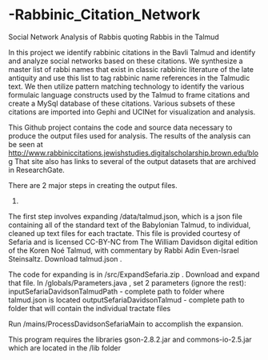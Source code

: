 # -Rabbinic_Citation_Network
Social Network Analysis of Rabbis quoting Rabbis in the Talmud

In this project we identify rabbinic citations in the Bavli Talmud and identify and analyze social networks based on these citations.  We synthesize a master list of rabbi names that exist in classic rabbinic literature of the late antiquity and use this list to tag rabbinic name references in the Talmudic text.  We then utilize  pattern matching technology to identify the various formulaic language constructs used by the Talmud to frame citations and create a MySql database of these citations.  Various subsets of these citations are imported into Gephi and UCINet for visualization and analysis.

This Github project contains the code and source data necessary to produce the output files used for analysis.  The results of the analysis can be seen at http://www.rabbiniccitations.jewishstudies.digitalscholarship.brown.edu/blog  That site also has links to several of the output datasets that are archived in ResearchGate.

There are 2 major steps in creating the output files.

1.

The first step involves expanding /data/talmud.json, which is a json file containing all of the standard text of the Babylonian Talmud, to individual, cleaned up text files for each tractate.  This file is provided courtesy of Sefaria and is licensed CC-BY-NC from The William Davidson digital edition of the Koren Noé Talmud, with commentary by Rabbi Adin Even-Israel Steinsaltz.  Download talmud.json .

The code for expanding is in /src/ExpandSefaria.zip .  Download and expand that file.  In /globals/Parameters.java , set 2 parameters (ignore the rest):
inputSefariaDavidsonTalmudPath - complete path to folder where talmud.json is located
outputSefariaDavidsonTalmud - complete path to folder that will contain the individual tractate files

Run /mains/ProcessDavidsonSefariaMain to accomplish the expansion.

This program requires the libraries gson-2.8.2.jar and commons-io-2.5.jar which are located in the /lib folder




